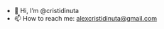 - 👋 Hi, I’m @cristidinuta
- 📫 How to reach me: alexcristidinuta@gmail.com

<!---
cristidinuta/cristidinuta is a ✨ special ✨ repository because its `README.md` (this file) appears on your GitHub profile.
You can click the Preview link to take a look at your changes.
--->
